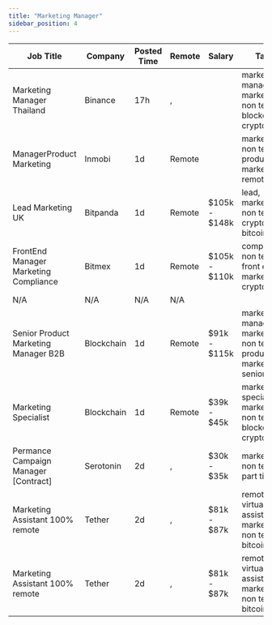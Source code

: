 ```yaml
---
title: "Marketing Manager"
sidebar_position: 4
---
```


| Job Title | Company | Posted Time | Remote | Salary | Tags | Apply Link |
|-----------|---------|-------------|--------|--------|------|------------|
| Marketing Manager Thailand | Binance | 17h | , |  | marketing manager, marketing, non tech, blockchain, crypto | [Apply](https://web3.career/marketing-manager-thailand-binance/106543) |
| ManagerProduct Marketing | Inmobi | 1d | Remote |  | marketing, non tech, product marketing, remote | [Apply](https://web3.career/manager-product-marketing-inmobi/106506) |
| Lead Marketing UK | Bitpanda | 1d | Remote | $105k - $148k | lead, marketing, non tech, crypto, bitcoin | [Apply](https://web3.career/lead-marketing-uk-bitpanda/101610) |
| FrontEnd Manager Marketing Compliance | Bitmex | 1d | Remote | $105k - $110k | compliance, non tech, front end, marketing, crypto | [Apply](https://web3.career/front-end-manager-marketing-compliance-bitmex/106096) |
| N/A | N/A | N/A | N/A |  |  | [Apply](https://web3.career/metana) |
| Senior Product Marketing Manager B2B | Blockchain | 1d | Remote | $91k - $115k | marketing manager, marketing, non tech, product marketing, senior | [Apply](https://web3.career/senior-product-marketing-manager-b2b-blockchain/106477) |
| Marketing Specialist | Blockchain | 1d | Remote | $39k - $45k | marketing specialist, marketing, non tech, blockchain, crypto | [Apply](https://web3.career/marketing-specialist-blockchain/106476) |
| Permance Campaign Manager [Contract] | Serotonin | 2d | , | $30k - $35k | marketing, non tech, part time | [Apply](https://web3.career/performance-campaign-manager-contract-serotonin/106446) |
| Marketing Assistant 100% remote | Tether | 2d | , | $81k - $87k | remote, virtual assistant, marketing, non tech, bitcoin | [Apply](https://web3.career/marketing-assistant-100-remote-tether/106433) |
| Marketing Assistant 100% remote | Tether | 2d | , | $81k - $87k | remote, virtual assistant, marketing, non tech, bitcoin | [Apply](https://web3.career/marketing-assistant-100-remote-tether/106432) |
